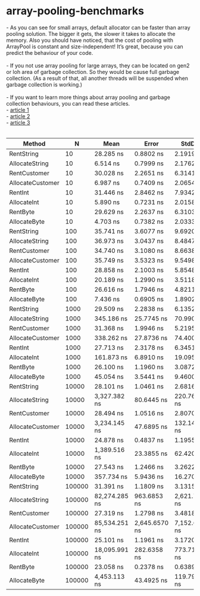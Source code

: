 # array-pooling-benchmarks

<!DOCTYPE html>
<html lang='en'>
<body>
- As you can see for small arrays, default allocator can be faster than array pooling solution. The bigger it gets, the slower it takes to allocate the memory. 
Also you should have noticed, that the cost of pooling with ArrayPool<T> is constant and size-independent! It’s great, because you can predict the behaviour of your code.
<br><br>
- If you not use array pooling for large arrays, they can be located on gen2 or loh area of garbage collection. So they would be cause full garbage collection. 
(As a result of that, all another threads will be suspended when garbage collection is working.) 
<br><br>
- If you want to learn more things about array pooling and garbage collection behaviours, you can read these articles. 
<br>
- <a href="https://adamsitnik.com/Array-Pool/">article 1</a>
<br>
- <a href="https://www.isolineltd.com/blog/buffer-memory-pools-in-net.html">article 2</a>
<br>
- <a href="https://docs.microsoft.com/en-us/dotnet/standard/garbage-collection/large-object-heap">article 3</a>
<br><br>
<table>
<thead><tr><th>    Method</th><th>N</th><th>   Mean</th><th>  Error</th><th> StdDev</th><th> Median</th><th>Gen 0</th><th>Gen 1</th><th>Gen 2</th><th>Allocated</th>
</tr>
</thead><tbody><tr><td>RentString</td><td>10</td><td>28.285 ns</td><td>0.8802 ns</td><td>2.1919 ns</td><td>28.722 ns</td><td>-</td><td>-</td><td>-</td><td>-</td>
</tr><tr><td>AllocateString</td><td>10</td><td>6.514 ns</td><td>0.7999 ns</td><td>2.1762 ns</td><td>6.318 ns</td><td>0.0166</td><td>-</td><td>-</td><td>104 B</td>
</tr><tr><td>RentCustomer</td><td>10</td><td>30.028 ns</td><td>2.2651 ns</td><td>6.3141 ns</td><td>26.369 ns</td><td>-</td><td>-</td><td>-</td><td>-</td>
</tr><tr><td>AllocateCustomer</td><td>10</td><td>6.987 ns</td><td>0.7409 ns</td><td>2.0654 ns</td><td>6.055 ns</td><td>0.0166</td><td>-</td><td>-</td><td>104 B</td>
</tr><tr><td>RentInt</td><td>10</td><td>31.446 ns</td><td>2.8462 ns</td><td>7.9342 ns</td><td>28.507 ns</td><td>-</td><td>-</td><td>-</td><td>-</td>
</tr><tr><td>AllocateInt</td><td>10</td><td>5.890 ns</td><td>0.7231 ns</td><td>2.0158 ns</td><td>5.698 ns</td><td>0.0102</td><td>-</td><td>-</td><td>64 B</td>
</tr><tr><td>RentByte</td><td>10</td><td>29.629 ns</td><td>2.2637 ns</td><td>6.3103 ns</td><td>27.723 ns</td><td>-</td><td>-</td><td>-</td><td>-</td>
</tr><tr><td>AllocateByte</td><td>10</td><td>4.703 ns</td><td>0.7382 ns</td><td>2.0333 ns</td><td>6.044 ns</td><td>0.0064</td><td>-</td><td>-</td><td>40 B</td>
</tr><tr><td>RentString</td><td>100</td><td>35.741 ns</td><td>3.6077 ns</td><td>9.6920 ns</td><td>33.315 ns</td><td>-</td><td>-</td><td>-</td><td>-</td>
</tr><tr><td>AllocateString</td><td>100</td><td>36.973 ns</td><td>3.0437 ns</td><td>8.4847 ns</td><td>35.151 ns</td><td>0.1313</td><td>0.0004</td><td>-</td><td>824 B</td>
</tr><tr><td>RentCustomer</td><td>100</td><td>34.740 ns</td><td>3.1080 ns</td><td>8.6638 ns</td><td>31.418 ns</td><td>-</td><td>-</td><td>-</td><td>-</td>
</tr><tr><td>AllocateCustomer</td><td>100</td><td>35.749 ns</td><td>3.5323 ns</td><td>9.5498 ns</td><td>32.062 ns</td><td>0.1313</td><td>0.0004</td><td>-</td><td>824 B</td>
</tr><tr><td>RentInt</td><td>100</td><td>28.858 ns</td><td>2.1003 ns</td><td>5.8548 ns</td><td>25.999 ns</td><td>-</td><td>-</td><td>-</td><td>-</td>
</tr><tr><td>AllocateInt</td><td>100</td><td>20.189 ns</td><td>1.2990 ns</td><td>3.5118 ns</td><td>19.220 ns</td><td>0.0676</td><td>0.0001</td><td>-</td><td>424 B</td>
</tr><tr><td>RentByte</td><td>100</td><td>26.616 ns</td><td>1.7946 ns</td><td>4.8211 ns</td><td>24.541 ns</td><td>-</td><td>-</td><td>-</td><td>-</td>
</tr><tr><td>AllocateByte</td><td>100</td><td>7.436 ns</td><td>0.6905 ns</td><td>1.8902 ns</td><td>6.564 ns</td><td>0.0204</td><td>-</td><td>-</td><td>128 B</td>
</tr><tr><td>RentString</td><td>1000</td><td>29.509 ns</td><td>2.2838 ns</td><td>6.1352 ns</td><td>27.891 ns</td><td>-</td><td>-</td><td>-</td><td>-</td>
</tr><tr><td>AllocateString</td><td>1000</td><td>345.186 ns</td><td>25.7745 ns</td><td>70.9905 ns</td><td>322.406 ns</td><td>1.2784</td><td>0.0372</td><td>-</td><td>8024 B</td>
</tr><tr><td>RentCustomer</td><td>1000</td><td>31.368 ns</td><td>1.9946 ns</td><td>5.2195 ns</td><td>30.534 ns</td><td>-</td><td>-</td><td>-</td><td>-</td>
</tr><tr><td>AllocateCustomer</td><td>1000</td><td>338.262 ns</td><td>27.8736 ns</td><td>74.4003 ns</td><td>302.802 ns</td><td>1.2784</td><td>0.0372</td><td>-</td><td>8024 B</td>
</tr><tr><td>RentInt</td><td>1000</td><td>27.713 ns</td><td>2.3178 ns</td><td>6.3451 ns</td><td>25.756 ns</td><td>-</td><td>-</td><td>-</td><td>-</td>
</tr><tr><td>AllocateInt</td><td>1000</td><td>161.873 ns</td><td>6.8910 ns</td><td>19.0950 ns</td><td>157.557 ns</td><td>0.6413</td><td>0.0095</td><td>-</td><td>4024 B</td>
</tr><tr><td>RentByte</td><td>1000</td><td>26.100 ns</td><td>1.1960 ns</td><td>3.0872 ns</td><td>25.390 ns</td><td>-</td><td>-</td><td>-</td><td>-</td>
</tr><tr><td>AllocateByte</td><td>1000</td><td>45.054 ns</td><td>3.5441 ns</td><td>9.4600 ns</td><td>42.792 ns</td><td>0.1632</td><td>0.0006</td><td>-</td><td>1024 B</td>
</tr><tr><td>RentString</td><td>10000</td><td>28.101 ns</td><td>1.0461 ns</td><td>2.6816 ns</td><td>27.714 ns</td><td>-</td><td>-</td><td>-</td><td>-</td>
</tr><tr><td>AllocateString</td><td>10000</td><td>3,327.382 ns</td><td>80.6445 ns</td><td>220.7630 ns</td><td>3,266.940 ns</td><td>12.6572</td><td>2.5291</td><td>-</td><td>80024 B</td>
</tr><tr><td>RentCustomer</td><td>10000</td><td>28.494 ns</td><td>1.0516 ns</td><td>2.8070 ns</td><td>28.439 ns</td><td>-</td><td>-</td><td>-</td><td>-</td>
</tr><tr><td>AllocateCustomer</td><td>10000</td><td>3,234.145 ns</td><td>47.6895 ns</td><td>132.1473 ns</td><td>3,207.714 ns</td><td>12.6572</td><td>2.5291</td><td>-</td><td>80024 B</td>
</tr><tr><td>RentInt</td><td>10000</td><td>24.878 ns</td><td>0.4837 ns</td><td>1.1955 ns</td><td>24.530 ns</td><td>-</td><td>-</td><td>-</td><td>-</td>
</tr><tr><td>AllocateInt</td><td>10000</td><td>1,389.516 ns</td><td>23.3855 ns</td><td>62.4207 ns</td><td>1,377.001 ns</td><td>6.3286</td><td>0.7896</td><td>-</td><td>40024 B</td>
</tr><tr><td>RentByte</td><td>10000</td><td>27.543 ns</td><td>1.2466 ns</td><td>3.2622 ns</td><td>27.201 ns</td><td>-</td><td>-</td><td>-</td><td>-</td>
</tr><tr><td>AllocateByte</td><td>10000</td><td>357.734 ns</td><td>5.9436 ns</td><td>16.2704 ns</td><td>355.936 ns</td><td>1.5945</td><td>0.0567</td><td>-</td><td>10024 B</td>
</tr><tr><td>RentString</td><td>100000</td><td>31.391 ns</td><td>1.1809 ns</td><td>3.1315 ns</td><td>29.863 ns</td><td>-</td><td>-</td><td>-</td><td>-</td>
</tr><tr><td>AllocateString</td><td>100000</td><td>82,274.285 ns</td><td>963.6853 ns</td><td>2,621.7768 ns</td><td>81,404.279 ns</td><td>249.8779</td><td>249.8779</td><td>249.8779</td><td>800024 B</td>
</tr><tr><td>RentCustomer</td><td>100000</td><td>27.319 ns</td><td>1.2798 ns</td><td>3.4818 ns</td><td>25.805 ns</td><td>-</td><td>-</td><td>-</td><td>-</td>
</tr><tr><td>AllocateCustomer</td><td>100000</td><td>85,534.251 ns</td><td>2,645.6570 ns</td><td>7,152.6874 ns</td><td>83,115.637 ns</td><td>249.8779</td><td>249.8779</td><td>249.8779</td><td>800024 B</td>
</tr><tr><td>RentInt</td><td>100000</td><td>25.101 ns</td><td>1.1961 ns</td><td>3.1720 ns</td><td>23.120 ns</td><td>-</td><td>-</td><td>-</td><td>-</td>
</tr><tr><td>AllocateInt</td><td>100000</td><td>18,095.991 ns</td><td>282.6358 ns</td><td>773.7109 ns</td><td>18,177.316 ns</td><td>124.9695</td><td>124.9695</td><td>124.9695</td><td>400024 B</td>
</tr><tr><td>RentByte</td><td>100000</td><td>23.058 ns</td><td>0.2378 ns</td><td>0.6389 ns</td><td>23.025 ns</td><td>-</td><td>-</td><td>-</td><td>-</td>
</tr><tr><td>AllocateByte</td><td>100000</td><td>4,453.113 ns</td><td>43.4925 ns</td><td>119.7910 ns</td><td>4,476.141 ns</td><td>31.2424</td><td>31.2424</td><td>31.2424</td><td>100024 B</td>
</tr></tbody></table>
</body>
</html>
